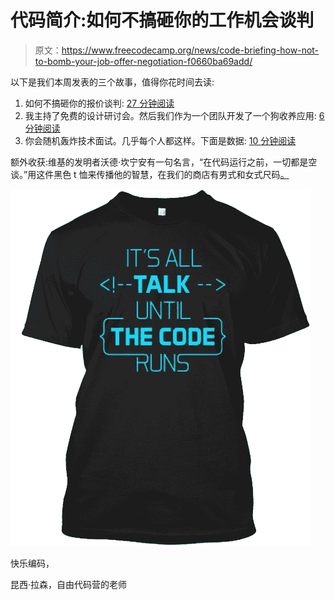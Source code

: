 # 代码简介:如何不搞砸你的工作机会谈判

> 原文：<https://www.freecodecamp.org/news/code-briefing-how-not-to-bomb-your-job-offer-negotiation-f0660ba69add/>

以下是我们本周发表的三个故事，值得你花时间去读:

1.  如何不搞砸你的报价谈判: [27 分钟阅读](http://bit.ly/2czV9Fy)
2.  我主持了免费的设计研讨会。然后我们作为一个团队开发了一个狗收养应用: [6 分钟阅读](http://bit.ly/2ccojZz)
3.  你会随机轰炸技术面试。几乎每个人都这样。下面是数据: [10 分钟阅读](http://bit.ly/2bMxccW)

额外收获:维基的发明者沃德·坎宁安有一句名言，“在代码运行之前，一切都是空谈。”用这件黑色 t 恤来传播他的智慧，在我们的商店有男式和女式尺码[。](http://bit.ly/2b099sb)

![K55zDmg2QaQeZAsR4cJmtUpJQvZUbDPMnTiO](img/a8f1c6d8046c0f74219b44363566e3ba.png)

快乐编码，

昆西·拉森，自由代码营的老师